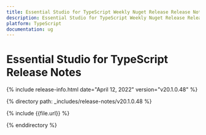 ```yaml
---
title: Essential Studio for TypeScript Weekly Nuget Release Release Notes  
description: Essential Studio for TypeScript Weekly Nuget Release Release Notes  
platform: TypeScript
documentation: ug
---
```


# Essential Studio for TypeScript  Release Notes  

{% include release-info.html date="April 12, 2022"  version="v20.1.0.48" %} 


{% directory path: _includes/release-notes/v20.1.0.48 %}

{% include {{file.url}} %}

{% enddirectory %}